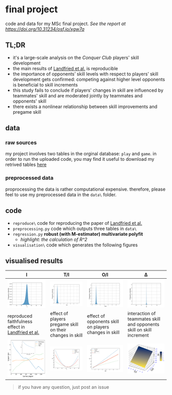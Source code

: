 # final project
code and data for my MSc final project. *See the report at https://doi.org/10.31234/osf.io/xgw7a*

## TL;DR
 - it's a large-scale analysis on the *Conquer Club* players' skill development
 - the main results of [Landfried et al.](https://journals.plos.org/plosone/article?id=10.1371/journal.pone.0211014) is reproducible
 - the importance of opponents’ skill levels with respect to players’ skill development gets confirmed: competing against higher level opponents is beneficial to skill increments
 - this study fails to conclude if players' changes in skill are influenced by teammates' skill and are moderated jointly by teammates and opponents' skill
 - there exists a nonlinear relationship between skill improvements and pregame skill

## data
### raw sources
my project involves two tables in the orginal database: `play` and `game`. in order to run the uploaded code, you may find it useful to download my retrived tables [here](https://drive.google.com/drive/folders/13LUQjrzp11D7h1SkU5EX7J2cN78mY6sz?usp=sharing) 
### preprocessed data
proprocessing the data is rather computational expensive. therefore, please feel to use my preprocessed data in the `data\` folder. 

## code
 - `reproduce\` code for reproducing the paper of [Landfried et al.](https://journals.plos.org/plosone/article?id=10.1371/journal.pone.0211014)
 - `preprocessing.py` code which outputs three tables in `data\`
 - `regression.py` **robust (with M-estimator) multivariate polyfit**
   - *highlight: the calculation of R^2* 
 - `visualisation\` code which generates the following figures
  
## visualised results
|I | T/I | O/I | Δ |
|---|---|---|---|
|  ![fig3a](./figs/3a.png) | ![fig3b](./figs/3b.png)  | ![fig3c](./figs/3c.png)  |  ![fig3d](./figs/3d.png) |
|reproduced faithfulness effect in [Landfried et al.](https://journals.plos.org/plosone/article?id=10.1371/journal.pone.0211014)|effect of players pregame skill on their changes in skill |effect of opponents skill on players changes in skill |interaction of teammates skill and opponents skill on skill increment|
|![fig2](./figs/2.png)|![fig4](./figs/4.png)|![fig5](./figs/5.png)|![fig6](./figs/6.png)|

> if you have any question, just post an issue
  
